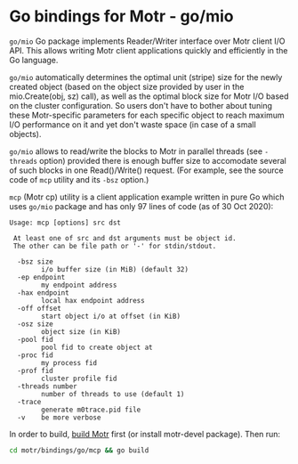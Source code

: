# Go bindings for Motr - go/mio

`go/mio` Go package implements Reader/Writer interface over Motr client I/O API.
This allows writing Motr client applications quickly and efficiently in the Go language.

`go/mio` automatically determines the optimal unit (stripe) size for the newly created object
(based on the object size provided by user in the mio.Create(obj, sz) call), as well as
the optimal block size for Motr I/O based on the cluster configuration. So users don't have
to bother about tuning these Motr-specific parameters for each specific object to reach
maximum I/O performance on it and yet don't waste space (in case of a small objects).

`go/mio` allows to read/write the blocks to Motr in parallel threads (see `-threads` option)
provided there is enough buffer size to accomodate several of such blocks in one
Read()/Write() request. (For example, see the source code of `mcp` utility and its `-bsz`
option.)

`mcp` (Motr cp) utility is a client application example written in pure Go which uses
`go/mio` package and has only 97 lines of code (as of 30 Oct 2020):

```Text
Usage: mcp [options] src dst

 At least one of src and dst arguments must be object id.
 The other can be file path or '-' for stdin/stdout.

  -bsz size
    	i/o buffer size (in MiB) (default 32)
  -ep endpoint
    	my endpoint address
  -hax endpoint
    	local hax endpoint address
  -off offset
    	start object i/o at offset (in KiB)
  -osz size
    	object size (in KiB)
  -pool fid
    	pool fid to create object at
  -proc fid
    	my process fid
  -prof fid
    	cluster profile fid
  -threads number
    	number of threads to use (default 1)
  -trace
    	generate m0trace.pid file
  -v	be more verbose
```

In order to build, [build Motr](../../doc/Quick-Start-Guide.rst) first
(or install motr-devel package). Then run:

```sh
cd motr/bindings/go/mcp && go build
```
